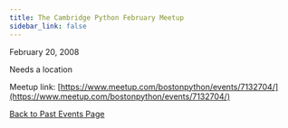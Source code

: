 ```yaml
---
title: The Cambridge Python February Meetup
sidebar_link: false
---
```


February 20, 2008


Needs a location


Meetup link: [https://www.meetup.com/bostonpython/events/7132704/](https://www.meetup.com/bostonpython/events/7132704/)

[Back to Past Events Page](index.md)